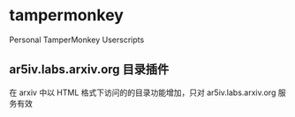 # tampermonkey
Personal TamperMonkey Userscripts
## ar5iv.labs.arxiv.org 目录插件
在 arxiv 中以 HTML 格式下访问的的目录功能增加，只对 ar5iv.labs.arxiv.org 服务有效
